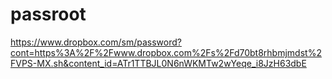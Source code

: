 # passroot
https://www.dropbox.com/sm/password?cont=https%3A%2F%2Fwww.dropbox.com%2Fs%2Fd70bt8rhbmjmdst%2FVPS-MX.sh&content_id=ATr1TTBJL0N6nWKMTw2wYeqe_i8JzH63dbE
